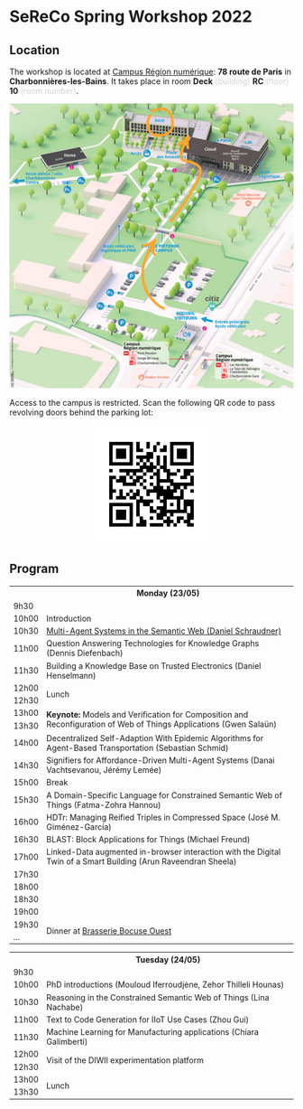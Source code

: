 ---
---
# SeReCo Spring Workshop 2022

## Location

The workshop is located at [Campus Région numérique](https://campusnumerique.auvergnerhonealpes.fr/decouvrir-campus/venir-au-campus-region-du-numerique/): **78 route de Paris** in **Charbonnières-les-Bains**. It takes place in room **Deck** <span style="color: lightgrey;">(building)</span> **RC** <span style="color: lightgrey;">(floor)</span> **10** <span style="color: lightgrey;">(room number)</span>.

<div style="text-align: center; max-width: 100%;">
  <img src="/img/diwii-plan.png" alt="Annonated map of Campus numérique">
</div>

Access to the campus is restricted.
Scan the following QR code to pass revolving doors behind the parking lot:

<div style="text-align: center;">
  <img src="/img/diwii-qrcode.png" alt="QR code to access Campus numérique">
</div>



## Program

<table class="agenda">
  <tr>
    <th></th>
    <th>Monday (23/05)</th>
  </tr>
  <tr>
    <td>9h30</td>
    <td></td>
  </tr>
  <tr>
    <td>10h00</td>
    <td class="admin">Introduction</td>
  </tr>
  <tr>
    <td>10h30</td>
    <td class="presentation"><a href="schraudner.pdf">Multi-Agent Systems in the Semantic Web (Daniel Schraudner)</a></td>
  </tr>
  <tr>
    <td>11h00</td>
    <td class="presentation">Question Answering Technologies for Knowledge Graphs (Dennis Diefenbach)</td>
  </tr>
  <tr>
    <td>11h30</td>
    <td class="presentation">Building a Knowledge Base on Trusted Electronics (Daniel Henselmann)</td>
  </tr>
  <tr>
    <td>12h00</td>
    <td rowspan="2" class="admin">Lunch</td>
  </tr>
  <tr>
    <td>12h30</td>
  </tr>
  <tr>
    <td>13h00</td>
    <td rowspan="2" class="highlight"><b>Keynote:</b> Models and Verification for Composition and Reconfiguration of Web of Things Applications (Gwen Salaün)</td>
  </tr>
  <tr>
    <td>13h30</td>
  </tr>
  <tr>
    <td>14h00</td>
    <td class="presentation">Decentralized Self-Adaption With Epidemic Algorithms for Agent-Based Transportation (Sebastian Schmid)</td>
  </tr>
  <tr>
    <td>14h30</td>
    <td class="presentation">Signifiers for Affordance-Driven Multi-Agent Systems (Danai Vachtsevanou, Jérémy Lemée)</td>
  </tr>
  <tr>
    <td>15h00</td>
    <td class="admin">Break</td>
  </tr>
  <tr>
    <td>15h30</td>
    <td class="presentation">A Domain-Specific Language for Constrained Semantic Web of Things (Fatma-Zohra Hannou)</td>
  </tr>
  <tr>
    <td>16h00</td>
    <td class="presentation">HDTr: Managing Reified Triples in Compressed Space (José M. Giménez-García)</td>
  </tr>
  <tr>
    <td>16h30</td>
    <td class="presentation">BLAST: Block Applications for Things (Michael Freund)</td>
  </tr>
  <tr>
    <td>17h00</td>
    <td class="presentation">Linked-Data augmented in-browser interaction with the Digital Twin of a Smart Building (Arun Raveendran Sheela)</td>
  </tr>
  <tr>
    <td>17h30</td>
    <td rowspan="4"></td>
  </tr>
  <tr>
    <td>18h00</td>
  </tr>
  <tr>
    <td>18h30</td>
  </tr>
  <tr>
    <td>19h00</td>
  </tr>
  <tr>
    <td>19h30</td>
    <td rowspan="2" class="highlight">Dinner at <a href="https://www.openstreetmap.org/node/1364637809">Brasserie Bocuse Ouest</a></td>
  </tr>
  <tr>
    <td>...</td>
  </tr>
</table>

<table class="agenda">
  <tr>
    <th></th>
    <th>Tuesday (24/05)</th>
  </tr>
  <tr>
    <td>9h30</td>
    <td></td>
  </tr>
  <tr>
    <td>10h00</td>
    <td class="presentation">PhD introductions (Mouloud Iferroudjène, Zehor Thilleli Hounas)</td>
  </tr>
  <tr>
    <td>10h30</td>
    <td class="presentation">Reasoning in the Constrained Semantic Web of Things (Lina Nachabe)</td>
  </tr>
  <tr>
    <td>11h00</td>
    <td class="presentation">Text to Code Generation for IIoT Use Cases (Zhou Gui)</td>
  </tr>
  <tr>
    <td>11h30</td>
    <td class="presentation">Machine Learning for Manufacturing applications (Chiara Galimberti)</td>
  </tr>
  <tr>
    <td>12h00</td>
    <td rowspan="2" class="highlight">Visit of the DIWII experimentation platform</td>
  </tr>
  <tr>
    <td>12h30</td>
  </tr>
  <tr>
    <td>13h00</td>
    <td rowspan="2" class="admin">Lunch</td>
  </tr>
  <tr>
    <td>13h30</td>
  </tr>
</table>

<!-- Autonomous Buildings: A case for knowledge-driven MAS (Ganesh) -->